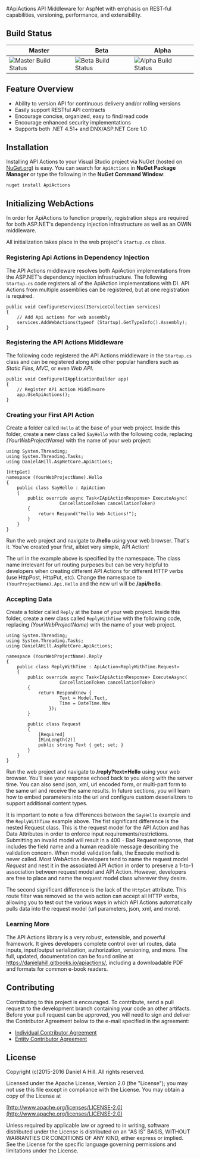 #ApiActions
API Middleware for AspNet with emphasis on REST-ful capabilities, versioning, performance, and extensibility.

## Build Status
| Master | Beta | Alpha |
|--------|------|-------|
| ![Master Build Status](https://danielahill.visualstudio.com/DefaultCollection/_apis/public/build/definitions/b6ac9a5b-dc10-4a59-8ceb-2cdf608455d1/7/badge) | ![Beta Build Status](https://danielahill.visualstudio.com/DefaultCollection/_apis/public/build/definitions/b6ac9a5b-dc10-4a59-8ceb-2cdf608455d1/8/badge) | ![Alpha Build Status](https://danielahill.visualstudio.com/DefaultCollection/_apis/public/build/definitions/b6ac9a5b-dc10-4a59-8ceb-2cdf608455d1/6/badge)|

## Feature Overview
 - Ability to version API for continuous delivery and/or rolling versions
 - Easily support RESTful API contracts
 - Encourage concise, organized, easy to find/read code
 - Encourage enhanced security implementations
 - Supports both .NET 4.51+ and DNX/ASP.NET Core 1.0

## Installation
Installing API Actions to your Visual Studio project via NuGet (hosted on [NuGet.org](https://www.nuget.org/)) is easy. You can search for `ApiActions` in **NuGet Package Manager** or type the following in the **NuGet Command Window**:

    nuget install ApiActions

## Initializing WebActions
In order for ApiActions to function properly, registration steps are required for both ASP.NET's dependency injection infrastructure as well as an OWIN middleware.

All initialization takes place in the web project's `Startup.cs` class.

### Registering Api Actions in Dependency Injection
The API Actions middleware resolves both ApiAction implementations from the ASP.NET's dependency injection infrastructure. The following `Startup.cs` code registers all of the ApiAction implementations with DI. API Actions from multiple assemblies can be registered, but at one registration is required.

    public void ConfigureServices(IServiceCollection services)
    {
        // Add Api actions for web assembly
        services.AddWebActions(typeof (Startup).GetTypeInfo().Assembly);
    }

### Registering the API Actions Middleware
The following code registered the API Actions middleware in the `Startup.cs` class and can be registered along side other popular handlers such as *Static Files*, *MVC*, or even *Web API*.

    public void Configure(IApplicationBuilder app)
    {
        // Register APi Action Middleware
        app.UseApiActions();
    }
    
### Creating your First API Action
Create a folder called `Hello` at the base of your web project. Inside this folder, create a new class called `SayHello` with the following code, replacing *(YourWebProjectName)* with the name of your web project:

    using System.Threading;
    using System.Threading.Tasks;
    using DanielAHill.AspNetCore.ApiActions;

    [HttpGet]
    namespace (YourWebProjectName).Hello
    {
        public class SayHello : ApiAction
        {
            public override async Task<IApiActionResponse> ExecuteAsync(
                        CancellationToken cancellationToken)
            {
                return Respond("Hello Web Actions!");
            }
        }
    }
    
Run the web project and navigate to **/hello** using your web browser. That's it. You've created your first, albiet very simple, API Action!

The url in the example above is specified by the namespace. The class name irrelevant for url routing purposes but can be very helpful to developers when creating different API Actions for different HTTP verbs (use HttpPost, HttpPut, etc). Change the namespace to `(YourProjectName).Api.Hello` and the new url will be **/api/hello**.

### Accepting Data
Create a folder called `Reply` at the base of your web project. Inside this folder, create a new class called `ReplyWithTime` with the following code, replacing *(YourWebProjectName)* with the name of your web project.

    using System.Threading;
    using System.Threading.Tasks;
    using DanielAHill.AspNetCore.ApiActions;

    namespace (YourWebProjectName).Reply
    {
        public class ReplyWithTime : ApiAction<ReplyWithTime.Request>
        {
            public override async Task<IApiActionResponse> ExecuteAsync(
                        CancellationToken cancellationToken)
            {
                return Respond(new {
                        Text = Model.Text,
                        Time = DateTime.Now
                    });
            }
            
            public class Request
            {
                [Required]
                [MinLength(2)]
                public string Text { get; set; }
            }
        }
    }

Run the web project and navigate to **/reply?text=Hello** using your web browser. You'll see your response echoed back to you along with the server time. You can also send json, xml, url encoded form, or multi-part form to the same url and receive the same results. In future sections, you will learn how to embed parameters into the url and configure custom deserializers to support additional content types.

It is important to note a few differences between the `SayHello` example and the `ReplyWithTime` example above. The fist significant difference is the nested Request class. This is the request model for the API Action and has Data Attributes in order to enforce input requirements/restrictions. Submitting an invalid model will result in a 400 - Bad Request response, that includes the field name and a human readible message describing the validation concern. When model validation fails, the Execute method is never called. Most WebAction developers tend to name the request model *Request* and nest it in the associated API Action in order to preserve a 1-to-1 association between request model and API Action. However, developers are free to place and name the request model class wherever they desire.

The second significant difference is the lack of the `HttpGet` attribute. This route filter was removed so the web action can accept all HTTP verbs, allowing you to test out the various ways in which API Actions automatically pulls data into the request model (url parameters, json, xml, and more).

### Learning More
The API Actions library is a very robust, extensible, and powerful framework. It gives developers complete control over url routes, data inputs, input/output serialization, authorization, versioning, and more. The full, updated, documentation can be found online at https://danielahill.gitbooks.io/apiactions/, including a downloadable PDF and formats for common e-book readers.

## Contributing
Contributing to this project is encouraged. To contribute, send a pull request to the development branch containing your code an other artifacts. Before your pull request can be approved, you will need to sign and deliver the Contributor Agreement below to the e-mail specified in the agreement:

* [Individual Contributor Agreement](https://raw.githubusercontent.com/DanielAHill/ApiActions/develop/_docs/individual-contributor-license-agreement-1.1-2017-02-08-18_12_06.pdf)
* [Entity Contributor Agreement](https://raw.githubusercontent.com/DanielAHill/ApiActions/develop/_docs/entity-contributor-license-agreement-1.1-2017-02-08-18_12_08.pdf)


## License
Copyright (c)2015-2016 Daniel A Hill. All rights reserved.

Licensed under the Apache License, Version 2.0 (the "License");
you may not use this file except in compliance with the License.
You may obtain a copy of the License at

[http://www.apache.org/licenses/LICENSE-2.0](http://www.apache.org/licenses/LICENSE-2.0)

Unless required by applicable law or agreed to in writing, software
distributed under the License is distributed on an "AS IS" BASIS,
WITHOUT WARRANTIES OR CONDITIONS OF ANY KIND, either express or implied.
See the License for the specific language governing permissions and
limitations under the License.